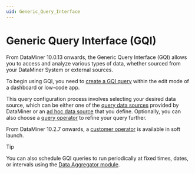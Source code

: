 ```yaml
---
uid: Generic_Query_Interface
---
```


# Generic Query Interface (GQI)

From DataMiner 10.0.13 onwards, the Generic Query Interface (GQI) allows you to access and analyze various types of data, whether sourced from your DataMiner System or external sources.

To begin using GQI, you need to [create a GQI query](xref:Creating_GQI_query) within the edit mode of a dashboard or low-code app.

This query configuration process involves selecting your desired data source, which can be either one of the [query data sources](xref:Query_data_sources) provided by DataMiner or an [ad hoc data source](xref:Configuring_an_ad_hoc_data_source_in_a_query) that you define. Optionally, you can also choose a [query operator](xref:Query_operators) to refine your query further.

From DataMiner 10.2.7 onwards, a [customer operator](xref:GQI_Custom_Operator) is available in soft launch.

> [!TIP]
> You can also schedule GQI queries to run periodically at fixed times, dates, or intervals using the [Data Aggregator module](xref:Data_Aggregator_DxM).
